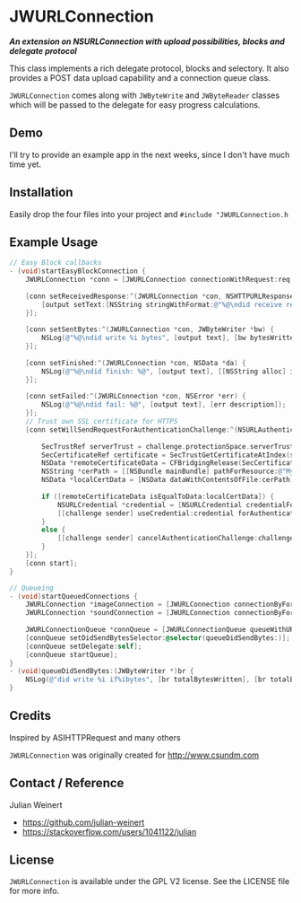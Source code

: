 # JWURLConnection
***An extension on NSURLConnection with upload possibilities, blocks and delegate protocol***

This class implements a rich delegate protocol, blocks and selectory.
It also provides a POST data upload capability and a connection queue class.

`JWURLConnection` comes along with `JWByteWrite` and `JWByteReader` classes which will be passed to the delegate for easy progress calculations.

## Demo
I'll try to provide an example app in the next weeks, since I don't have much time yet.

## Installation
Easily drop the four files into your project and `#include "JWURLConnection.h`

## Example Usage
``` objective-c
// Easy Block callbacks
- (void)startEasyBlockConnection {
	JWURLConnection *conn = [JWURLConnection connectionWithRequest:req delegate:nil];
	
	[conn setReceivedResponse:^(JWURLConnection *con, NSHTTPURLResponse *resp) {
		[output setText:[NSString stringWithFormat:@"%@\ndid receive response: %@", [output text], [resp allHeaderFields]]];
	}];
	
	[conn setSentBytes:^(JWURLConnection *con, JWByteWriter *bw) {
		NSLog(@"%@\ndid write %i bytes", [output text], [bw bytesWritten]);
	}];
	
	[conn setFinished:^(JWURLConnection *con, NSData *da) {
		NSLog(@"%@\ndid finish: %@", [output text], [[NSString alloc] initWithData:da encoding:NSUTF8StringEncoding]);
	}];
	
	[conn setFailed:^(JWURLConnection *con, NSError *err) {
		NSLog(@"%@\ndid fail: %@", [output text], [err description]);
	}];
	// Trust own SSL certificate for HTTPS
	[conn setWillSendRequestForAuthenticationChallenge:^(NSURLAuthenticationChallenge *challenge) {
			
		SecTrustRef serverTrust = challenge.protectionSpace.serverTrust;
		SecCertificateRef certificate = SecTrustGetCertificateAtIndex(serverTrust, 0);
		NSData *remoteCertificateData = CFBridgingRelease(SecCertificateCopyData(certificate));
		NSString *cerPath = [[NSBundle mainBundle] pathForResource:@"MyLocalCertificate" ofType:@"cer"];
		NSData *localCertData = [NSData dataWithContentsOfFile:cerPath];
		
		if ([remoteCertificateData isEqualToData:localCertData]) {
			NSURLCredential *credential = [NSURLCredential credentialForTrust:serverTrust];
			[[challenge sender] useCredential:credential forAuthenticatinChallenge:challenge];
		}
		else {
			[[challenge sender] cancelAuthenticationChallenge:challenge];
		}
	}];
	[conn start];
}

// Queueing
- (void)startQueuedConnections {
	JWURLConnection *imageConnection = [JWURLConnection connectionByFormUploadingData:[NSData dataWithContentsOfFile:[NSBundle pathToResource:@"image" ofType:@"jpg" inDirectory:imgDir]]];
	JWURLConnection *soundConnection = [JWURLConnection connectionByFormUploadingData:[NSData dataWithContentsOfFile:[NSBundle pathToResource:@"voices" ofType:@"mp3W inDirectory:soundDir]]];
	
	JWURLConnectionQueue *connQueue = [JWURLConnectionQueue queueWithURLConnections:@[imageConnection, soundConnection]];
	[connQueue setDidSendBytesSelector:@selector(queueDidSendBytes:)];
	[connQueue setDelegate:self];
	[connQueue startQueue];
}
- (void)queueDidSendBytes:(JWByteWriter *)br {
	NSLog(@"did write %i if%ibytes", [br totalBytesWritten], [br totalBytesExpectedToWrite]);
}
```

## Credits
Inspired by ASIHTTPRequest and many others

`JWURLConnection` was originally created for http://www.csundm.com


## Contact / Reference
Julian Weinert

- https://github.com/julian-weinert
- https://stackoverflow.com/users/1041122/julian

## License
`JWURLConnection` is available under the GPL V2 license. See the LICENSE file for more info.
